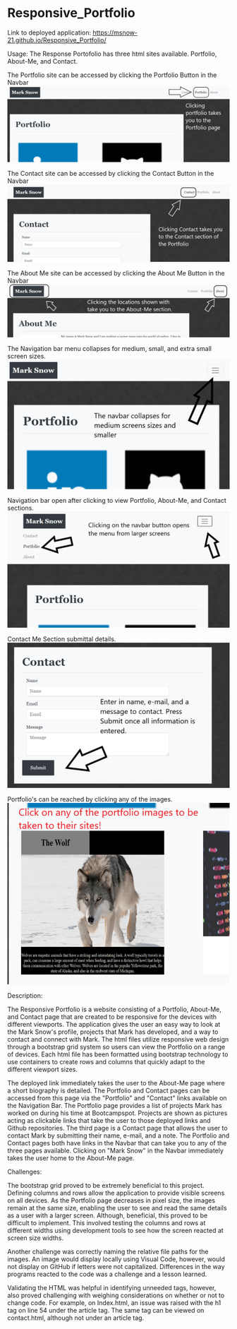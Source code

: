 # Responsive_Portfolio

Link to deployed application: https://msnow-21.github.io/Responsive_Portfolio/

Usage: The Response Portofolio has three html sites available. Portfolio, About-Me, and Contact.

The Portfolio site can be accessed by clicking the Portfolio Button in the Navbar
![](./assets/IMGS/Portfolioarrows.png)

The Contact site can be accessed by clicking the Contact Button in the Navbar
![](./assets/IMGS/ContactArrows.png)

The About Me site can be accessed by clicking the About Me Button in the Navbar
![](./assets/IMGS/AboutMeArrows.png)

The Navigation bar menu collapses for medium, small, and extra small screen sizes.
![](./assets/IMGS/navcollapsearrow.png)

Navigation bar open after clicking to view Portfolio, About-Me, and Contact sections.
![](./assets/IMGS/navopenarrow.png)

Contact Me Section submittal details.
![](./assets/IMGS/contactsubmitarrow.png)

Portfolio's can be reached by clicking any of the images.
![](./assets/IMGS/projectlinks.png)


Description:

The Responsive Portfolio is a website consisting of a Portfolio, About-Me, and Contact page that are created to be responsive for the devices with different viewports. The application gives the user an easy way to look at the Mark Snow's profile, projects that Mark has developed, and a way to contact and connect with Mark. The html files utilize responsive web design through a bootstrap grid system so users can view the Portfolio on a range of devices. Each html file has been formatted using bootstrap technology to use containers to create rows and columns that quickly adapt to the different viewport sizes.

The deployed link immediately takes the user to the About-Me page where a short biography is detailed. The Portfolio and Contact pages can be accessed from this page via the "Portfolio" and "Contact" links available on the Navigation Bar. The Portfolio page provides a list of projects Mark has worked on during his time at Bootcampspot. Projects are shown as pictures acting as clickable links that take the user to those deployed links and Github repositories. The third page is a Contact page that allows the user to contact Mark by submitting their name, e-mail, and a note. The Portfolio and Contact pages both have links in the Navbar that can take you to any of the three pages available. Clicking on "Mark Snow" in the Navbar immediately takes the user home to the About-Me page.


Challenges:

The bootstrap grid proved to be extremely beneficial to this project. Defining columns and rows allow the application to provide visible screens on all devices. As the Portfolio page decreases in pixel size, the images remain at the same size, enabling the user to see and read the same details as a user with a larger screen. Although, beneficial, this proved to be difficult to implement. This involved testing the columns and rows at different widths using development tools to see how the screen reacted at screen size widths.

Another challenge was correctly naming the relative file paths for the images. An image would display locally using Visual Code, however, would not display on GitHub if letters were not capitalized. Differences in the way programs reacted to the code was a challenge and a lesson learned.

Validating the HTML was helpful in identifying unneeded tags, however, also proved challenging with weighing considerations on whether or not to change code. For example, on Index.html, an issue was raised with the h1 tag on line 54 under the article tag. The same tag can be viewed on contact.html, although not under an article tag.



